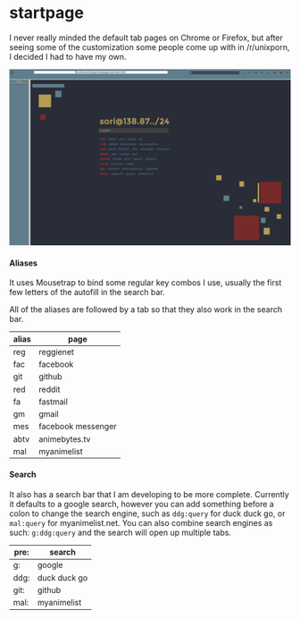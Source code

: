 # startpage

I never really minded the default tab pages on Chrome or Firefox, but after seeing some of the customization some people come up with in /r/unixporn, I decided I had to have my own.

![Main Page](/screenshots/background.png)

#### Aliases
It uses Mousetrap to bind some regular key combos I use, usually the first few letters of the autofill in the search bar.

All of the aliases are followed by a tab so that they also work in the search bar.

| alias| page               |
|------|--------------------|
| reg  | reggienet          |
| fac  | facebook           |
| git  | github             |
| red  | reddit             |
| fa   | fastmail           |
| gm   | gmail              |
| mes  | facebook messenger |
| abtv | animebytes.tv      |
| mal  | myanimelist        |

#### Search

It also has a search bar that I am developing to be more complete. Currently it defaults to a google search, however you can add something before a colon to change the search engine, such as ```ddg:query``` for duck duck go, or ```mal:query``` for myanimelist.net. You can also combine search engines as such: ```g:ddg:query``` and the search will open up multiple tabs.

| pre: | search             |
|------|--------------------|
| g:   | google             |
| ddg: | duck duck go       |
| git: | github             |
| mal: | myanimelist        |
